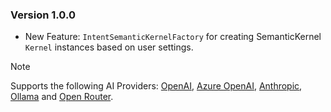 ### Version 1.0.0

- New Feature: `IntentSemanticKernelFactory` for creating SemanticKernel `Kernel` instances based on user settings. 

> [!NOTE]
>
> Supports the following AI Providers: [OpenAI](https://platform.openai.com), [Azure OpenAI](https://azure.microsoft.com/en-us/pricing/details/cognitive-services/openai-service/?msockid=3ed3013722c562b10463146623386323), [Anthropic](https://console.anthropic.com), [Ollama](https://ollama.com) and [Open Router](https://openrouter.ai).

